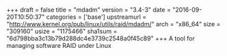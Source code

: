 +++
draft = false
title = "mdadm"
version = "3.4-3"
date = "2016-09-20T10:50:37"
categories = ['base']
upstreamurl = "http://www.kernel.org/pub/linux/utils/raid/mdadm/"
arch = "x86_64"
size = "309160"
usize = "1175466"
sha1sum = "6d798bba3c13b79d288dc4e3739c2548a0f45c89"
+++
A tool for managing software RAID under Linux